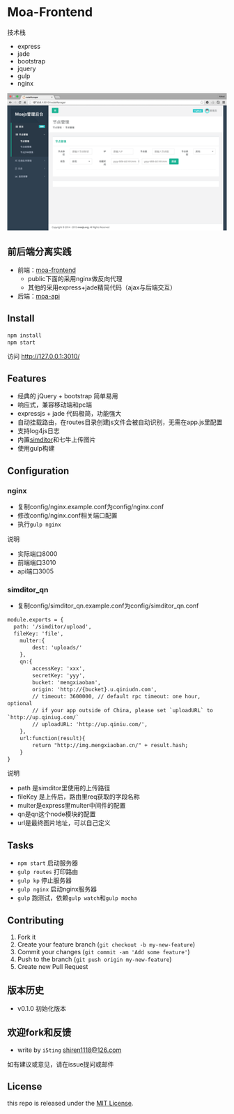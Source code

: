 # Moa-Frontend

技术栈

- express
- jade
- bootstrap
- jquery
- gulp
- nginx

![](doc/preview.png)

## 前后端分离实践

- 前端：[moa-frontend](https://github.com/moajs/moa-frontend)
  - public下面的采用nginx做反向代理
  - 其他的采用express+jade精简代码（ajax与后端交互）
- 后端：[moa-api](https://github.com/moajs/moa-api)

## Install

```
npm install 
npm start
```

访问 http://127.0.0.1:3010/

## Features

- 经典的 jQuery + bootstrap 简单易用
- 响应式，兼容移动端和pc端
- expressjs + jade 代码极简，功能强大
- 自动挂载路由，在routes目录创建js文件会被自动识别，无需在app.js里配置
- 支持log4js日志
- 内置[simditor](http://simditor.tower.im/)和七牛上传图片
- 使用gulp构建

## Configuration

### nginx

- 复制config/nginx.example.conf为config/nginx.conf
- 修改config/nginx.conf相关端口配置
- 执行`gulp nginx`

说明

- 实际端口8000
- 前端端口3010
- api端口3005

### simditor_qn

- 复制config/simditor_qn.example.conf为config/simditor_qn.conf

```
module.exports = {
  path: '/simditor/upload',
  fileKey: 'file',
	multer:{ 
	 	dest: 'uploads/' 
	},
	qn:{
		accessKey: 'xxx',
		secretKey: 'yyy',
		bucket: 'mengxiaoban',
		origin: 'http://{bucket}.u.qiniudn.com',
		// timeout: 3600000, // default rpc timeout: one hour, optional
		// if your app outside of China, please set `uploadURL` to `http://up.qiniug.com/`
		// uploadURL: 'http://up.qiniu.com/',
	},
	url:function(result){
		return "http://img.mengxiaoban.cn/" + result.hash;
	}
}
```

说明

- path 是simditor里使用的上传路径
- fileKey 是上传后，路由里req获取的字段名称
- multer是express里multer中间件的配置
- qn是qn这个node模块的配置
- url是最终图片地址，可以自己定义

## Tasks

- `npm start` 启动服务器
- `gulp routes` 打印路由
- `gulp kp` 停止服务器
- `gulp nginx` 启动nginx服务器
- `gulp` 跑测试，依赖`gulp watch`和`gulp mocha`

## Contributing

1. Fork it
2. Create your feature branch (`git checkout -b my-new-feature`)
3. Commit your changes (`git commit -am 'Add some feature'`)
4. Push to the branch (`git push origin my-new-feature`)
5. Create new Pull Request

## 版本历史

- v0.1.0 初始化版本

## 欢迎fork和反馈

- write by `i5ting` shiren1118@126.com

如有建议或意见，请在issue提问或邮件

## License

this repo is released under the [MIT
License](http://www.opensource.org/licenses/MIT).
